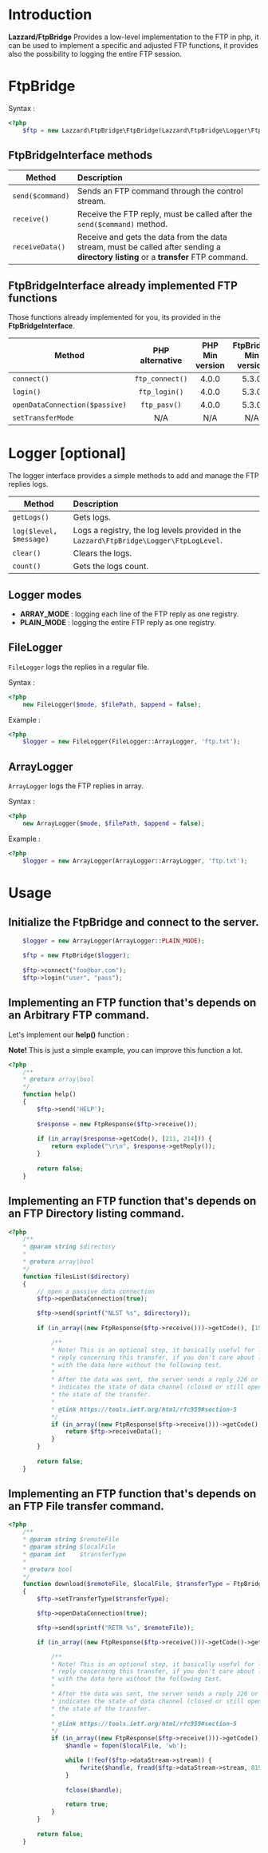 # Introduction

**Lazzard/FtpBridge** Provides a low-level implementation to the FTP in php, it can be used to implement a specific and adjusted FTP functions, it provides also the possibility to logging the entire FTP session.

# FtpBridge 

Syntax : 

```php
<?php
    $ftp = new Lazzard\FtpBridge\FtpBridge(Lazzard\FtpBridge\Logger\FtpLoggerInterface $logger);
```

## FtpBridgeInterface methods

| Method                 | Description      
| ---------------------- |:---------------  
| `send($command)`       | Sends an FTP command through the control stream.
| `receive()`            | Receive the FTP reply, must be called after the `send($command)` method.
| `receiveData()`        | Receive and gets the data from the data stream, must be called after sending a **directory listing** or a **transfer** FTP command.


## FtpBridgeInterface already implemented FTP functions

Those functions already implemented for you, its provided in the **FtpBridgeInterface**.

| Method                         | PHP alternative  | PHP Min version      | FtpBridge Min version     |
| ----------------------         |:----------------:|:--------------------:|:-------------------------:|
| `connect()`                    | `ftp_connect()`  | 4.0.0                | 5.3.0                     |
| `login()`                      | `ftp_login()`    | 4.0.0                | 5.3.0                     |
| `openDataConnection($passive)` | `ftp_pasv()`     | 4.0.0                | 5.3.0                     |
| `setTransferMode`              | N/A              | N/A                  | N/A                       |

# Logger [optional]

The logger interface provides a simple methods to add and manage the FTP replies logs.

| Method                  | Description      
| ----------------------  |:---------------  
| `getLogs()`             | Gets logs.
| `log($level, $message)` | Logs a registry, the log levels provided in the `Lazzard\FtpBridge\Logger\FtpLogLevel`.
| `clear()`               | Clears the logs.
| `count()`               | Gets the logs count.


## Logger modes

* **ARRAY_MODE** : logging each line of the FTP reply as one registry.
* **PLAIN_MODE** : logging the entire FTP reply as one registry.

## FileLogger

`FileLogger` logs the replies in a regular file.

Syntax : 

```php
<?php
    new FileLogger($mode, $filePath, $append = false);
```

Example : 

```php
<?php
    $logger = new FileLogger(FileLogger::ArrayLogger, 'ftp.txt');
```

## ArrayLogger

`ArrayLogger` logs the FTP replies in array.

Syntax : 

```php
<?php
    new ArrayLogger($mode, $filePath, $append = false);
```

Example : 

```php
<?php
    $logger = new ArrayLogger(ArrayLogger::ArrayLogger, 'ftp.txt');
```
# Usage

## Initialize the FtpBridge and connect to the server.

```php
    $logger = new ArrayLogger(ArrayLogger::PLAIN_MODE);
    
    $ftp = new FtpBridge($logger);
    
    $ftp->connect("foo@bar.com");
    $ftp->login("user", "pass");
```

## Implementing an FTP function that's depends on an **Arbitrary FTP command**.

Let's implement our **help()** function :

**Note!** This is just a simple example, you can improve this function a lot.

```php
<?php
    /**
    * @return array|bool
    */
    function help()
    {
        $ftp->send('HELP');
    
        $response = new FtpResponse($ftp->receive());
    
        if (in_array($response->getCode(), [211, 214])) {
            return explode("\r\n", $response->getReply());
        }
    
        return false;
    }
```

## Implementing an FTP function that's depends on an FTP **Directory listing command**.

```php
<?php
    /**
    * @param string $directory 
    * 
    * @return array|bool
    */
    function filesList($directory)
    {
        // open a passive data connection
        $ftp->openDataConnection(true);

        $ftp->send(sprintf("NLST %s", $directory));
                    
        if (in_array((new FtpResponse($ftp->receive()))->getCode(), [150, 125])) {

            /**
            * Note! This is an optional step, it basically useful for logging the next FTP
            * reply concerning this transfer, if you don't care about logs you can start working 
            * with the data here without the following test.
            * 
            * After the data was sent, the server sends a reply 226 or 250 to
            * indicates the state of data channel (closed or still opened) and
            * the state of the transfer.
            * 
            * @link https://tools.ietf.org/html/rfc959#section-5
            */
            if (in_array((new FtpResponse($ftp->receive()))->getCode(), [226, 250])) {
                return $ftp->receiveData();
            } 
        }
        
        return false;
    }
```

## Implementing an FTP function that's depends on an FTP **File transfer command**.


```php
<?php
    /**
    * @param string $remoteFile
    * @param string $localFile
    * @param int    $transferType
    *
    * @return bool
    */
    function download($remoteFile, $localFile, $transferType = FtpBridge::BINARY)
    {
        $ftp->setTransferType($transferType);

        $ftp->openDataConnection(true);

        $ftp->send(sprintf("RETR %s", $remoteFile));

        if (in_array((new FtpResponse($ftp->receive()))->getCode()->getCode(), [125, 150])) {

            /**
            * Note! This is an optional step, it basically useful for logging the next FTP
            * reply concerning this transfer, if you don't care about logs you can start working 
            * with the data here without the following test.
            * 
            * After the data was sent, the server sends a reply 226 or 250 to
            * indicates the state of data channel (closed or still opened) and
            * the state of the transfer.
            * 
            * @link https://tools.ietf.org/html/rfc959#section-5
            */
            if (in_array((new FtpResponse($ftp->receive()))->getCode(), [226, 250])) {
                $handle = fopen($localFile, 'wb');

                while (!feof($ftp->dataStream->stream)) {
                    fwrite($handle, fread($ftp->dataStream->stream, 8192));
                }
        
                fclose($handle);

                return true;
            }
        }
        
        return false;
    }
```
